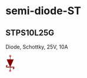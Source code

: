 # semi-diode-ST

## STPS10L25G
Diode, Schottky, 25V, 10A

![STPS10L25G__1__1](/images/semi-diode-Vishay__SS12__1__1.png?raw=true) 

